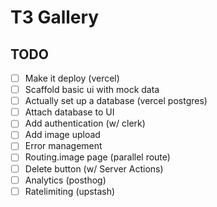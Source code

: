 # T3 Gallery

## TODO

- [ ] Make it deploy (vercel)
- [ ] Scaffold basic ui with mock data
- [ ] Actually set up a database (vercel postgres)
- [ ] Attach database to UI
- [ ] Add authentication (w/ clerk)
- [ ] Add image upload
- [ ] Error management
- [ ] Routing.image page (parallel route)
- [ ] Delete button (w/ Server Actions)
- [ ] Analytics (posthog)
- [ ] Ratelimiting (upstash)
